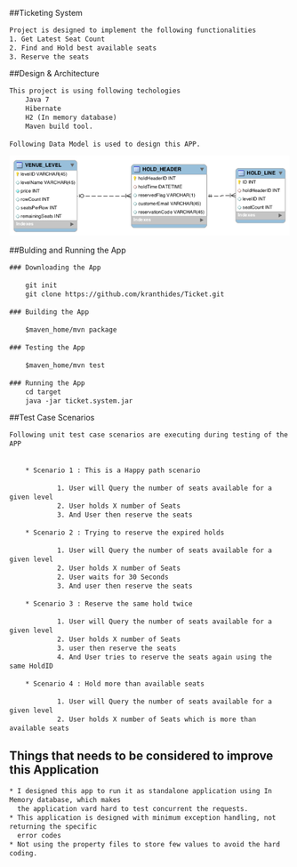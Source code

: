 ##Ticketing System

    Project is designed to implement the following functionalities 
    1. Get Latest Seat Count 
    2. Find and Hold best available seats 
    3. Reserve the seats
    
##Design & Architecture 
	
	This project is using following techologies 
		Java 7
		Hibernate
		H2 (In memory database)  
		Maven build tool.
	
	Following Data Model is used to design this APP. 
	
![image](https://github.com/kranthides/Ticket/blob/master/ticket.system/TicketSystem_DataModel.png??raw=true)

##Bulding and Running the App
	
	### Downloading the App
		
		git init 
		git clone https://github.com/kranthides/Ticket.git
	
	### Building the App 
	
		$maven_home/mvn package  
	
	### Testing the App
	
		$maven_home/mvn test 

	### Running the App
		cd target 
		java -jar ticket.system.jar 
		

##Test Case Scenarios 

	Following unit test case scenarios are executing during testing of the APP 
	
	
		* Scenario 1 : This is a Happy path scenario
					 
				1. User will Query the number of seats available for a given level 
				2. User holds X number of Seats 
				3. And User then reserve the seats 
				 
		* Scenario 2 : Trying to reserve the expired holds 

				1. User will Query the number of seats available for a given level 
				2. User holds X number of Seats 
				2. User waits for 30 Seconds 
				3. And user then reserve the seats 
		
		* Scenario 3 : Reserve the same hold twice

				1. User will Query the number of seats available for a given level 
				2. User holds X number of Seats 
				3. user then reserve the seats
				4. And User tries to reserve the seats again using the same HoldID 
		
		* Scenario 4 : Hold more than available seats 

				1. User will Query the number of seats available for a given level 
				2. User holds X number of Seats which is more than available seats
	
## Things that needs to be considered to improve this Application 
	
	* I designed this app to run it as standalone application using In Memory database, which makes 
	  the application vard hard to test concurrent the requests.
	* This application is designed with minimum exception handling, not returning the specific
	  error codes
	* Not using the property files to store few values to avoid the hard coding.    
	